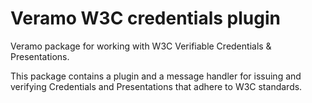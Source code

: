 # Veramo W3C credentials plugin

Veramo package for working with W3C Verifiable Credentials & Presentations.

This package contains a plugin and a message handler for issuing and verifying Credentials
and Presentations that adhere to W3C standards.

